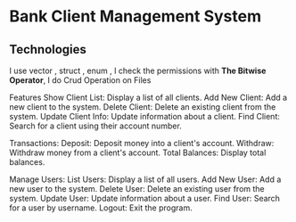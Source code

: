 # Bank Client Management System 

## Technologies
I use vector , struct , enum , I check the permissions with **The Bitwise Operator**, I do Crud Operation on Files

Features
Show Client List: Display a list of all clients.
Add New Client: Add a new client to the system.
Delete Client: Delete an existing client from the system.
Update Client Info: Update information about a client.
Find Client: Search for a client using their account number.

Transactions:
Deposit: Deposit money into a client's account.
Withdraw: Withdraw money from a client's account.
Total Balances: Display total balances.

Manage Users:
List Users: Display a list of all users.
Add New User: Add a new user to the system.
Delete User: Delete an existing user from the system.
Update User: Update information about a user.
Find User: Search for a user by username.
Logout: Exit the program.




